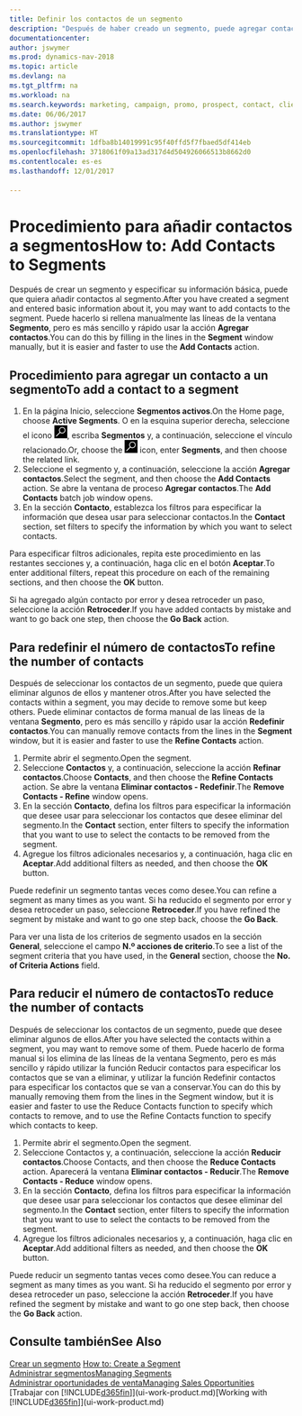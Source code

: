 ```yaml
---
title: Definir los contactos de un segmento
description: "Después de haber creado un segmento, puede agregar contactos al segmento, por ejemplo, como parte de una campaña de marketing dirigida a clientes particulares."
documentationcenter: 
author: jswymer
ms.prod: dynamics-nav-2018
ms.topic: article
ms.devlang: na
ms.tgt_pltfrm: na
ms.workload: na
ms.search.keywords: marketing, campaign, promo, prospect, contact, client, customer
ms.date: 06/06/2017
ms.author: jswymer
ms.translationtype: HT
ms.sourcegitcommit: 1dfba8b14019991c95f40ffd5f7fbaed5df414eb
ms.openlocfilehash: 3718061f09a13ad317d4d504926066513b8662d0
ms.contentlocale: es-es
ms.lasthandoff: 12/01/2017

---
```

# <a name="how-to-add-contacts-to-segments"></a><span data-ttu-id="2a238-103">Procedimiento para añadir contactos a segmentos</span><span class="sxs-lookup"><span data-stu-id="2a238-103">How to: Add Contacts to Segments</span></span>
<span data-ttu-id="2a238-104">Después de crear un segmento y especificar su información básica, puede que quiera añadir contactos al segmento.</span><span class="sxs-lookup"><span data-stu-id="2a238-104">After you have created a segment and entered basic information about it, you may want to add contacts to the segment.</span></span> <span data-ttu-id="2a238-105">Puede hacerlo si rellena manualmente las líneas de la ventana **Segmento**, pero es más sencillo y rápido usar la acción **Agregar contactos**.</span><span class="sxs-lookup"><span data-stu-id="2a238-105">You can do this by filling in the lines in the **Segment** window manually, but it is easier and faster to use the **Add Contacts** action.</span></span>

## <a name="to-add-a-contact-to-a-segment"></a><span data-ttu-id="2a238-106">Procedimiento para agregar un contacto a un segmento</span><span class="sxs-lookup"><span data-stu-id="2a238-106">To add a contact to a segment</span></span>
1. <span data-ttu-id="2a238-107">En la página Inicio, seleccione **Segmentos activos**.</span><span class="sxs-lookup"><span data-stu-id="2a238-107">On the Home page, choose **Active Segments**.</span></span> <span data-ttu-id="2a238-108">O en la esquina superior derecha, seleccione el icono ![Buscar página o informe](media/ui-search/search_small.png "icono Buscar página o informe"), escriba **Segmentos** y, a continuación, seleccione el vínculo relacionado.</span><span class="sxs-lookup"><span data-stu-id="2a238-108">Or, choose the ![Search for Page or Report](media/ui-search/search_small.png "Search for Page or Report icon") icon, enter **Segments**, and then choose the related link.</span></span>  
2. <span data-ttu-id="2a238-109">Seleccione el segmento y, a continuación, seleccione la acción **Agregar contactos**.</span><span class="sxs-lookup"><span data-stu-id="2a238-109">Select the segment, and then choose the **Add Contacts** action.</span></span> <span data-ttu-id="2a238-110">Se abre la ventana de proceso **Agregar contactos**.</span><span class="sxs-lookup"><span data-stu-id="2a238-110">The **Add Contacts** batch job window opens.</span></span>
3. <span data-ttu-id="2a238-111">En la sección **Contacto**, establezca los filtros para especificar la información que desea usar para seleccionar contactos.</span><span class="sxs-lookup"><span data-stu-id="2a238-111">In the **Contact** section, set filters to specify the information by which you want to select contacts.</span></span>

<span data-ttu-id="2a238-112">Para especificar filtros adicionales, repita este procedimiento en las restantes secciones y, a continuación, haga clic en el botón **Aceptar**.</span><span class="sxs-lookup"><span data-stu-id="2a238-112">To enter additional filters, repeat this procedure on each of the remaining sections, and then choose the **OK** button.</span></span>

<span data-ttu-id="2a238-113">Si ha agregado algún contacto por error y desea retroceder un paso, seleccione la acción **Retroceder**.</span><span class="sxs-lookup"><span data-stu-id="2a238-113">If you have added contacts by mistake and want to go back one step, then choose the **Go Back** action.</span></span>

## <a name="to-refine-the-number-of-contacts"></a><span data-ttu-id="2a238-114">Para redefinir el número de contactos</span><span class="sxs-lookup"><span data-stu-id="2a238-114">To refine the number of contacts</span></span>
<span data-ttu-id="2a238-115">Después de seleccionar los contactos de un segmento, puede que quiera eliminar algunos de ellos y mantener otros.</span><span class="sxs-lookup"><span data-stu-id="2a238-115">After you have selected the contacts within a segment, you may decide to remove some but keep others.</span></span> <span data-ttu-id="2a238-116">Puede eliminar contactos de forma manual de las líneas de la ventana **Segmento**, pero es más sencillo y rápido usar la acción **Redefinir contactos**.</span><span class="sxs-lookup"><span data-stu-id="2a238-116">You can manually remove contacts from the lines in the **Segment** window, but it is easier and faster to use the **Refine Contacts** action.</span></span>

1. <span data-ttu-id="2a238-117">Permite abrir el segmento.</span><span class="sxs-lookup"><span data-stu-id="2a238-117">Open the segment.</span></span>
2. <span data-ttu-id="2a238-118">Seleccione **Contactos** y, a continuación, seleccione la acción **Refinar contactos**.</span><span class="sxs-lookup"><span data-stu-id="2a238-118">Choose **Contacts**, and then choose the **Refine Contacts** action.</span></span> <span data-ttu-id="2a238-119">Se abre la ventana **Eliminar contactos - Redefinir**.</span><span class="sxs-lookup"><span data-stu-id="2a238-119">The **Remove Contacts - Refine** window opens.</span></span>
3. <span data-ttu-id="2a238-120">En la sección **Contacto**, defina los filtros para especificar la información que desee usar para seleccionar los contactos que desee eliminar del segmento.</span><span class="sxs-lookup"><span data-stu-id="2a238-120">In the **Contact** section, enter filters to specify the information that you want to use to select the contacts to be removed from the segment.</span></span>
4. <span data-ttu-id="2a238-121">Agregue los filtros adicionales necesarios y, a continuación, haga clic en **Aceptar**.</span><span class="sxs-lookup"><span data-stu-id="2a238-121">Add additional filters as needed, and then choose the **OK** button.</span></span>

<span data-ttu-id="2a238-122">Puede redefinir un segmento tantas veces como desee.</span><span class="sxs-lookup"><span data-stu-id="2a238-122">You can refine a segment as many times as you want.</span></span> <span data-ttu-id="2a238-123">Si ha reducido el segmento por error y desea retroceder un paso, seleccione **Retroceder**.</span><span class="sxs-lookup"><span data-stu-id="2a238-123">If you have refined the segment by mistake and want to go one step back, choose the **Go Back**.</span></span>

<span data-ttu-id="2a238-124">Para ver una lista de los criterios de segmento usados en la sección **General**, seleccione el campo **N.º acciones de criterio**.</span><span class="sxs-lookup"><span data-stu-id="2a238-124">To see a list of the segment criteria that you have used, in the **General** section, choose the **No. of Criteria Actions** field.</span></span>

## <a name="to-reduce-the-number-of-contacts"></a><span data-ttu-id="2a238-125">Para reducir el número de contactos</span><span class="sxs-lookup"><span data-stu-id="2a238-125">To reduce the number of contacts</span></span>
<span data-ttu-id="2a238-126">Después de seleccionar los contactos de un segmento, puede que desee eliminar algunos de ellos.</span><span class="sxs-lookup"><span data-stu-id="2a238-126">After you have selected the contacts within a segment, you may want to remove some of them.</span></span> <span data-ttu-id="2a238-127">Puede hacerlo de forma manual si los elimina de las líneas de la ventana Segmento, pero es más sencillo y rápido utilizar la función Reducir contactos para especificar los contactos que se van a eliminar, y utilizar la función Redefinir contactos para especificar los contactos que se van a conservar.</span><span class="sxs-lookup"><span data-stu-id="2a238-127">You can do this by manually removing them from the lines in the Segment window, but it is easier and faster to use the Reduce Contacts function to specify which contacts to remove, and to use the Refine Contacts function to specify which contacts to keep.</span></span>

1. <span data-ttu-id="2a238-128">Permite abrir el segmento.</span><span class="sxs-lookup"><span data-stu-id="2a238-128">Open the segment.</span></span>
2. <span data-ttu-id="2a238-129">Seleccione Contactos y, a continuación, seleccione la acción **Reducir contactos**.</span><span class="sxs-lookup"><span data-stu-id="2a238-129">Choose Contacts, and then choose the **Reduce Contacts** action.</span></span> <span data-ttu-id="2a238-130">Aparecerá la ventana **Eliminar contactos - Reducir**.</span><span class="sxs-lookup"><span data-stu-id="2a238-130">The **Remove Contacts - Reduce** window opens.</span></span>
3. <span data-ttu-id="2a238-131">En la sección **Contacto**, defina los filtros para especificar la información que desee usar para seleccionar los contactos que desee eliminar del segmento.</span><span class="sxs-lookup"><span data-stu-id="2a238-131">In the **Contact** section, enter filters to specify the information that you want to use to select the contacts to be removed from the segment.</span></span>
4. <span data-ttu-id="2a238-132">Agregue los filtros adicionales necesarios y, a continuación, haga clic en **Aceptar**.</span><span class="sxs-lookup"><span data-stu-id="2a238-132">Add additional filters as needed, and then choose the **OK** button.</span></span>

<span data-ttu-id="2a238-133">Puede reducir un segmento tantas veces como desee.</span><span class="sxs-lookup"><span data-stu-id="2a238-133">You can reduce a segment as many times as you want.</span></span> <span data-ttu-id="2a238-134">Si ha reducido el segmento por error y desea retroceder un paso, seleccione la acción **Retroceder**.</span><span class="sxs-lookup"><span data-stu-id="2a238-134">If you have refined the segment by mistake and want to go one step back, then choose the **Go Back** action.</span></span>

## <a name="see-also"></a><span data-ttu-id="2a238-135">Consulte también</span><span class="sxs-lookup"><span data-stu-id="2a238-135">See Also</span></span>
<span data-ttu-id="2a238-136">[Crear un segmento](marketing-how-create-segment.md) </span><span class="sxs-lookup"><span data-stu-id="2a238-136">[How to: Create a Segment](marketing-how-create-segment.md) </span></span>  
[<span data-ttu-id="2a238-137">Administrar segmentos</span><span class="sxs-lookup"><span data-stu-id="2a238-137">Managing Segments</span></span>](marketing-segments.md)  
[<span data-ttu-id="2a238-138">Administrar oportunidades de venta</span><span class="sxs-lookup"><span data-stu-id="2a238-138">Managing Sales Opportunities</span></span>](marketing-manage-sales-opportunities.md)  
<span data-ttu-id="2a238-139">[Trabajar con [!INCLUDE[d365fin](includes/d365fin_md.md)]](ui-work-product.md)</span><span class="sxs-lookup"><span data-stu-id="2a238-139">[Working with [!INCLUDE[d365fin](includes/d365fin_md.md)]](ui-work-product.md)</span></span>  

